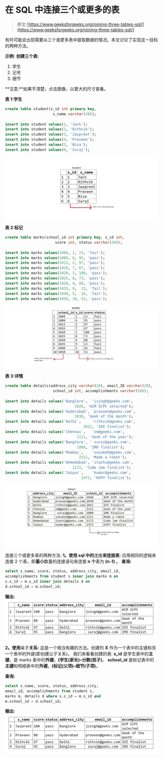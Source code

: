 # 在 SQL 中连接三个或更多的表

> 原文:[https://www.geeksforgeeks.org/joining-three-tables-sql/](https://www.geeksforgeeks.org/joining-three-tables-sql/)

有时可能会出现需要从三个或更多表中提取数据的情况。本文讨论了实现这一目标的两种方法。

**示例:**
**创建三个表:**

1.  学生
2.  记号
3.  细节

**注意:**如果不清楚，点击图像，以更大的尺寸查看。

**表 1:学生**

```sql
create table student(s_id int primary key, 
                      s_name varchar(20));

insert into student values(1, 'Jack');
insert into student values(2, 'Rithvik');
insert into student values(3, 'Jaspreet');
insert into student values(4, 'Praveen');
insert into student values(5, 'Bisa');
insert into student values(6, 'Suraj');

```

[![](img/250464498a02ee3912bac66b2842aaeb.png)](https://media.geeksforgeeks.org/wp-content/uploads/student-table-2.jpg)

**表 2:标记**

```sql
create table marks(school_id int primary key, s_id int, 
                       score int, status varchar(20));

insert into marks values(1004, 1, 23, 'fail');
insert into marks values(1008, 6, 95, 'pass');
insert into marks values(1012, 2, 97, 'pass');
insert into marks values(1016, 7, 67, 'pass'); 
insert into marks values(1020, 3, 100, 'pass');
insert into marks values(1025, 8, 73, 'pass');
insert into marks values(1030, 4, 88, 'pass');
insert into marks values(1035, 9,  13, 'fail');
insert into marks values(1040, 5,  16, 'fail');
insert into marks values(1050, 10, 53, 'pass');

```

[![](img/9e01d7821d28647a6bed08fee7534d3c.png)](https://media.geeksforgeeks.org/wp-content/uploads/marks-1.jpg)

**表 3:详情**

```sql
create table details(address_city varchar(20), email_ID varchar(20), 
                      school_id int, accomplishments varchar(50));

insert into details values('Banglore',  'jsingh@geeks.com', 
                                1020, 'ACM ICPC selected');
insert into details values('Hyderabad', 'praveen@geeks.com', 
                                1030, 'Geek of the month');
insert into details values('Delhi',     'rithvik@geeks.com', 
                                    1012, 'IOI finalist');
insert into details values('Chennai',   'om@geeks.com', 
                                 1111, 'Geek of the year');
insert into details values('Banglore', ' suraj@geeks.com',
                                 1008, 'IMO finalist');
insert into details values('Mumbai',    'sasukeh@geeks.com',
                                  2211, 'Made a robot');
insert into details values('Ahmedabad', 'itachi@geeks.com',
                               1172, 'Code Jam finalist');
insert into details values('Jaipur',    'kumar@geeks.com',
                                   1972, 'KVPY finalist');

```

[![](img/36f2d96e5f2c64a17224130c0297377b.png)](https://media.geeksforgeeks.org/wp-content/uploads/details.jpg)

连接三个或更多表的两种方法:
**1。使用 sql 中的**连接**来连接表:**
应用相同的逻辑来连接 2 个表，即**最小**数量的连接语句来连接 **n 个**表为 **(n-1)** 。
**查询:**

```sql
select s_name, score, status, address_city, email_id,
accomplishments from student s inner join marks m on
s.s_id = m.s_id inner join details d on 
d.school_id = m.school_id;

```

**输出:**
[![](img/cb5c48e5c341c5e65050b5e6ee288165.png)](https://media.geeksforgeeks.org/wp-content/uploads/output1-1.jpg)

**2。使用**亲子**关系:**
这是一个相当有趣的方法。创建列 **X** 作为一个表中的主键和另一个表中的外键(即创建父子关系)。
我们来看看创建的表:
**s_id** 是学生表中的**主键**，是 marks 表中的**外键**。**(学生(家长)–分数(孩子)**。
**school_id** 是标记表中的**主键**和明细表中的**外键**。**(标记(父项)–细节(子项)**。

**查询:**

```sql
select s_name, score, status, address_city, 
email_id, accomplishments from student s, 
marks m, details d where s.s_id = m.s_id and 
m.school_id = d.school_id;

```

**输出:**
[![](img/cb5c48e5c341c5e65050b5e6ee288165.png)](https://media.geeksforgeeks.org/wp-content/uploads/output1-1.jpg)